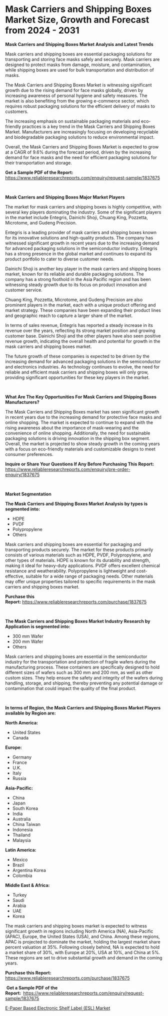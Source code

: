 <p><h1>Mask Carriers and Shipping Boxes Market Size, Growth and Forecast from 2024 - 2031</h1></p><p><strong>Mask Carriers and Shipping Boxes Market Analysis and Latest Trends</strong></p>
<p><p>Mask carriers and shipping boxes are essential packaging solutions for transporting and storing face masks safely and securely. Mask carriers are designed to protect masks from damage, moisture, and contamination, while shipping boxes are used for bulk transportation and distribution of masks.</p><p>The Mask Carriers and Shipping Boxes Market is witnessing significant growth due to the rising demand for face masks globally, driven by increasing awareness of personal hygiene and safety measures. The market is also benefiting from the growing e-commerce sector, which requires robust packaging solutions for the efficient delivery of masks to customers.</p><p>The increasing emphasis on sustainable packaging materials and eco-friendly practices is a key trend in the Mask Carriers and Shipping Boxes Market. Manufacturers are increasingly focusing on developing recyclable and biodegradable packaging solutions to reduce environmental impact.</p><p>Overall, the Mask Carriers and Shipping Boxes Market is expected to grow at a CAGR of 9.6% during the forecast period, driven by the increasing demand for face masks and the need for efficient packaging solutions for their transportation and storage.</p></p>
<p><strong>Get a Sample PDF of the Report:&nbsp;</strong> <a href="https://www.reliableresearchreports.com/enquiry/request-sample/1837675">https://www.reliableresearchreports.com/enquiry/request-sample/1837675</a></p>
<p>&nbsp;</p>
<p><strong>Mask Carriers and Shipping Boxes Major Market Players</strong></p>
<p><p>The market for mask carriers and shipping boxes is highly competitive, with several key players dominating the industry. Some of the significant players in the market include Entegris, Dainichi Shoji, Chuang King, Pozzetta, Microtome, and Gudeng Precision. </p><p>Entegris is a leading provider of mask carriers and shipping boxes known for its innovative solutions and high-quality products. The company has witnessed significant growth in recent years due to the increasing demand for advanced packaging solutions in the semiconductor industry. Entegris has a strong presence in the global market and continues to expand its product portfolio to cater to diverse customer needs.</p><p>Dainichi Shoji is another key player in the mask carriers and shipping boxes market, known for its reliable and durable packaging solutions. The company has a strong foothold in the Asia Pacific region and has been witnessing steady growth due to its focus on product innovation and customer service.</p><p>Chuang King, Pozzetta, Microtome, and Gudeng Precision are also prominent players in the market, each with a unique product offering and market strategy. These companies have been expanding their product lines and geographic reach to capture a larger share of the market.</p><p>In terms of sales revenue, Entegris has reported a steady increase in its revenue over the years, reflecting its strong market position and growing customer base. Dainichi Shoji and the other players have also seen positive revenue growth, indicating the overall health and potential for growth in the mask carriers and shipping boxes market.</p><p>The future growth of these companies is expected to be driven by the increasing demand for advanced packaging solutions in the semiconductor and electronics industries. As technology continues to evolve, the need for reliable and efficient mask carriers and shipping boxes will only grow, providing significant opportunities for these key players in the market.</p></p>
<p>&nbsp;</p>
<p><strong>What Are The Key Opportunities For Mask Carriers and Shipping Boxes Manufacturers?</strong></p>
<p><p>The Mask Carriers and Shipping Boxes market has seen significant growth in recent years due to the increasing demand for protective face masks and online shopping. The market is expected to continue to expand with the rising awareness about the importance of mask-wearing and the convenience of online shopping. Additionally, the need for sustainable packaging solutions is driving innovation in the shipping box segment. Overall, the market is projected to show steady growth in the coming years with a focus on eco-friendly materials and customizable designs to meet consumer preferences.</p></p>
<p><strong>Inquire or Share Your Questions If Any Before Purchasing This Report:</strong> <a href="https://www.reliableresearchreports.com/enquiry/pre-order-enquiry/1837675">https://www.reliableresearchreports.com/enquiry/pre-order-enquiry/1837675</a></p>
<p>&nbsp;</p>
<p><strong>Market Segmentation</strong></p>
<p><strong>The Mask Carriers and Shipping Boxes Market Analysis by types is segmented into:</strong></p>
<p><ul><li>HDPE</li><li>PVDF</li><li>Polypropylene</li><li>Others</li></ul></p>
<p><p>Mask carriers and shipping boxes are essential for packaging and transporting products securely. The market for these products primarily consists of various materials such as HDPE, PVDF, Polypropylene, and other types of materials. HDPE is known for its durability and strength, making it ideal for heavy-duty applications. PVDF offers excellent chemical resistance and weatherability. Polypropylene is lightweight and cost-effective, suitable for a wide range of packaging needs. Other materials may offer unique properties tailored to specific requirements in the mask carriers and shipping boxes market.</p></p>
<p><strong>Purchase this Report:&nbsp;</strong><a href="https://www.reliableresearchreports.com/purchase/1837675">https://www.reliableresearchreports.com/purchase/1837675</a></p>
<p>&nbsp;</p>
<p><strong>The Mask Carriers and Shipping Boxes Market Industry Research by Application is segmented into:</strong></p>
<p><ul><li>300 mm Wafer</li><li>200 mm Wafer</li><li>Others</li></ul></p>
<p><p>Mask carriers and shipping boxes are essential in the semiconductor industry for the transportation and protection of fragile wafers during the manufacturing process. These containers are specifically designed to hold different sizes of wafers such as 300 mm and 200 mm, as well as other custom sizes. They help ensure the safety and integrity of the wafers during handling, storage, and shipping, thereby preventing any potential damage or contamination that could impact the quality of the final product.</p></p>
<p>&nbsp;</p>
<p><strong>In terms of Region, the Mask Carriers and Shipping Boxes Market Players available by Region are:</strong></p>
<p>
    <p> <strong> North America: </strong>
        <ul>
            <li>United States</li>
            <li>Canada</li>
        </ul>
        </p> 
    <p> <strong> Europe: </strong>
        <ul>
            <li>Germany</li>
            <li>France</li>
            <li>U.K.</li>
            <li>Italy</li>
            <li>Russia</li>
        </ul>
        </p> 
    <p> <strong> Asia-Pacific: </strong>
        <ul>
            <li>China</li>
            <li>Japan</li>
            <li>South Korea</li>
            <li>India</li>
            <li>Australia</li>
            <li>China Taiwan</li>
            <li>Indonesia</li>
            <li>Thailand</li>
            <li>Malaysia</li>
        </ul>
        </p> 
    <p> <strong> Latin America: </strong>
        <ul>
            <li>Mexico</li>
            <li>Brazil</li>
            <li>Argentina Korea</li>
            <li>Colombia</li>
        </ul>
        </p> 
    <p> <strong> Middle East & Africa: </strong>
        <ul>
            <li>Turkey</li>
            <li>Saudi</li>
            <li>Arabia</li>
            <li>UAE</li>
            <li>Korea</li>
        </ul>
    </p>
    </p>
<p><p>The mask carriers and shipping boxes market is expected to witness significant growth in regions including North America (NA), Asia-Pacific (APAC), Europe, the United States (USA), and China. Among these regions, APAC is projected to dominate the market, holding the largest market share percent valuation at 35%. Following closely behind, NA is expected to hold a market share of 30%, with Europe at 20%, USA at 10%, and China at 5%. These regions are set to drive substantial growth and demand in the coming years.</p></p>
<p><strong>Purchase this Report: </strong><a href="https://www.reliableresearchreports.com/purchase/1837675">https://www.reliableresearchreports.com/purchase/1837675</a></p>
<p>&nbsp;<strong>Get a Sample PDF of the Report:&nbsp;&nbsp;</strong><a href="https://www.reliableresearchreports.com/enquiry/request-sample/1837675">https://www.reliableresearchreports.com/enquiry/request-sample/1837675</a></p>
<p><strong></strong></p>
<p><p><a href="https://github.com/RoccoManning/Market-Research-Report-List-4/blob/main/e-paper-based-electronic-shelf-label-esl-market.md">E-Paper Based Electronic Shelf Label (ESL) Market</a></p></p>